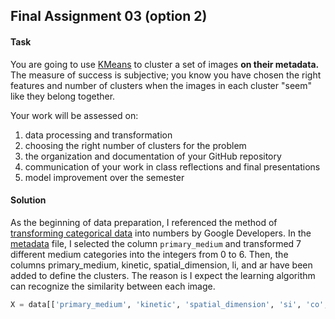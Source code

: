 ## Final Assignment 03 (option 2)

#### Task

You are going to use [KMeans](http://scikit-learn.org/stable/modules/generated/sklearn.cluster.KMeans.html) to cluster a set of images **on their metadata.** The measure of success is subjective; you know you have chosen the right features and number of clusters when the images in each cluster "seem" like they belong together. 

Your work will be assessed on: 
1. data processing and transformation  
2. choosing the right number of clusters for the problem  
3. the organization and documentation of your GitHub repository  
4. communication of your work in class reflections and final presentations  
5. model improvement over the semester

#### Solution

As the beginning of data preparation, I referenced the method of [transforming categorical data](https://developers.google.com/machine-learning/data-prep/transform/transform-categorical) into numbers by Google Developers. In the [metadata](https://github.com/yujunmjiang/machine-learning-spring-20/blob/master/final_assignment_3/cluster_images.csv) file, I selected the column `primary_medium` and transformed 7 different medium categories into the integers from 0 to 6. Then, the columns primary_medium, kinetic, spatial_dimension, li, and ar have been added to define the clusters. The reason is I expect the learning algorithm can recognize the similarity between each image.

```python
X = data[['primary_medium', 'kinetic', 'spatial_dimension', 'si', 'co', 'or', 'sh', 'li', 'ar']]
```
